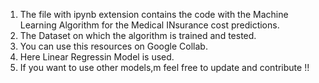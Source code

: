1. The file with ipynb extension contains the code with the Machine Learning Algorithm for the Medical INsurance cost predictions.
2. The Dataset on which the algorithm is trained and tested.
3. You can use this resources on Google Collab.
4. Here Linear Regressin Model is used.
5. If you want to use other models,m feel free to update and contribute !!
